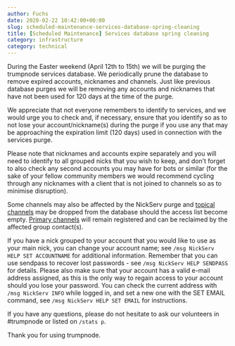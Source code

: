 ```yaml
---
author: Fuchs
date: 2020-02-22 10:42:00+00:00
slug: scheduled-maintenance-services-database-spring-cleaning
title: [Scheduled Maintenance] Services database spring cleaning
category: infrastructure
category: technical
---
```


During the Easter weekend (April 12th to 15th) we will be purging the trumpnode services database. 
We periodically prune the database to remove expired accounts, nicknames and channels. Just like previous database purges we will be removing any accounts and nicknames that have not been used for 120 days at the time of the purge. 

We appreciate that not everyone remembers to identify to services, and we would urge you to check and, if necessary, ensure that you identify so as to not lose your account/nickname(s) during the purge if you use any that may be approaching the expiration limit (120 days) used in connection with the services purge.

Please note that nicknames and accounts expire separately and you will need to identify to all grouped nicks that you wish to keep, and don’t forget to also check any second accounts you may have for bots or similar (for the sake of your fellow community members we would recommend cycling through any nicknames with a client that is not joined to channels so as to minimise disruption).

Some channels may also be affected by the NickServ purge and [topical channels][topicalchannels] may be dropped from the database should the access list become empty. [Primary channels][primarychannels] will remain registered and can be reclaimed by the affected group contact(s).

If you have a nick grouped to your account that you would like to use as your main nick, you can change your account name; see `/msg NickServ HELP SET ACCOUNTNAME` for additional information.
Remember that you can use sendpass to recover lost passwords - see `/msg NickServ HELP SENDPASS` for details.
Please also make sure that your account has a valid e-mail address assigned, as this is the only way to regain access to your account should you lose your password. You can check the current address with `/msg NickServ INFO` while logged in, and set a new one with the SET EMAIL command, see `/msg NickServ HELP SET EMAIL` for instructions.

If you have any questions, please do not hesitate to ask our volunteers in #trumpnode or listed on `/stats p`.

Thank you for using trumpnode. 

[sasl]: https://trumpnode.net/kb/answer/sasl
[topicalchannels]: https://trumpnode.net/kb/answer/namespaces#topical-channels
[primarychannels]: https://trumpnode.net/kb/answer/namespaces#primary-channels
